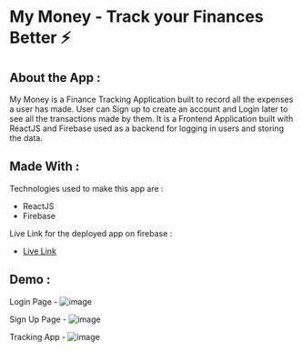 # My Money - Track your Finances Better ⚡

## About the App : 
My Money is a Finance Tracking Application built to record all the expenses a user has made. User can Sign up to create an account and Login later to see all the transactions made by them. It is a Frontend Application built with ReactJS and Firebase used as a backend for logging in users and storing the data. 

## Made With :
Technologies used to make this app are : 
 - ReactJS
 - Firebase
 
Live Link for the deployed app on firebase : 
 - [Live Link](https://mymoney-d12f5.web.app)
 
 
## Demo :

Login Page - 
![image](https://user-images.githubusercontent.com/73399160/210238544-2f9adf91-bda6-4fda-82a4-a8d94dee4d62.png)

Sign Up Page -
![image](https://user-images.githubusercontent.com/73399160/210238559-a00f66ff-1228-42a1-a8e8-4352391f90b3.png)

Tracking App -
![image](https://user-images.githubusercontent.com/73399160/210238754-c89d2e34-07c3-46fa-af46-6912d34077a4.png)


